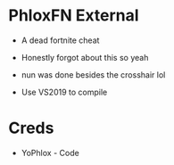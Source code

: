 # PhloxFN External

* A dead fortnite cheat

* Honestly forgot about this so yeah

* nun was done besides the crosshair lol

* Use VS2019 to compile

# Creds

* YoPhlox - Code
